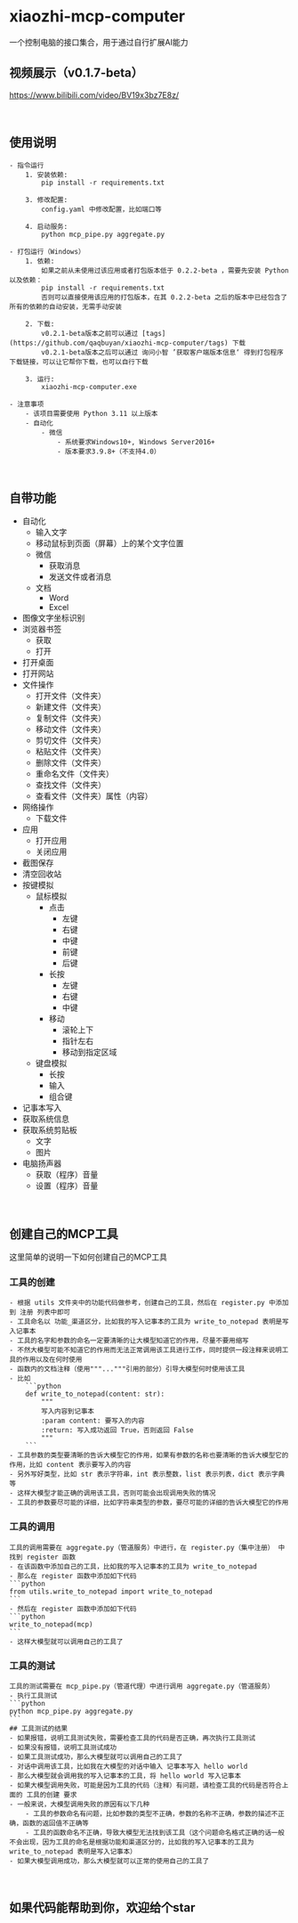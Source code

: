 # xiaozhi-mcp-computer
一个控制电脑的接口集合，用于通过自行扩展AI能力

## 视频展示（v0.1.7-beta）
https://www.bilibili.com/video/BV19x3bz7E8z/

&emsp;

## 使用说明

    - 指令运行
        1. 安装依赖:
            pip install -r requirements.txt

        3. 修改配置:
            config.yaml 中修改配置，比如端口等

        4. 启动服务:
            python mcp_pipe.py aggregate.py

    - 打包运行（Windows）
        1. 依赖:
            如果之前从未使用过该应用或者打包版本低于 0.2.2-beta ，需要先安装 Python 以及依赖：
            pip install -r requirements.txt
            否则可以直接使用该应用的打包版本，在其 0.2.2-beta 之后的版本中已经包含了所有的依赖的自动安装，无需手动安装

        2. 下载:
            v0.2.1-beta版本之前可以通过 [tags](https://github.com/qaqbuyan/xiaozhi-mcp-computer/tags) 下载
            v0.2.1-beta版本之后可以通过 询问小智 ’获取客户端版本信息‘ 得到打包程序下载链接，可以让它帮你下载，也可以自行下载

        3. 运行:
            xiaozhi-mcp-computer.exe

    - 注意事项
        - 该项目需要使用 Python 3.11 以上版本
        - 自动化
            - 微信
                - 系统要求Windows10+, Windows Server2016+
                - 版本要求3.9.8+（不支持4.0）

&emsp;

## 自带功能

- 自动化
    - 输入文字
    - 移动鼠标到页面（屏幕）上的某个文字位置
    - 微信
        - 获取消息
        - 发送文件或者消息
    - 文档
        - Word
        - Excel
- 图像文字坐标识别
- 浏览器书签
    - 获取
    - 打开
- 打开桌面
- 打开网站
- 文件操作
    - 打开文件（文件夹）
    - 新建文件（文件夹）
    - 复制文件（文件夹）
    - 移动文件（文件夹）
    - 剪切文件（文件夹）
    - 粘贴文件（文件夹）
    - 删除文件（文件夹）
    - 重命名文件（文件夹）
    - 查找文件（文件夹）
    - 查看文件（文件夹）属性（内容）
- 网络操作
    - 下载文件
- 应用
    - 打开应用
    - 关闭应用
- 截图保存
- 清空回收站
- 按键模拟
    - 鼠标模拟
        - 点击
            - 左键
            - 右键
            - 中键
            - 前键
            - 后键
        - 长按
            - 左键
            - 右键
            - 中键
        - 移动
            - 滚轮上下
            - 指针左右
            - 移动到指定区域
    - 键盘模拟
        - 长按
        - 输入
        - 组合键
- 记事本写入
- 获取系统信息
- 获取系统剪贴板
    - 文字
    - 图片
- 电脑扬声器
    - 获取（程序）音量
    - 设置（程序）音量

&emsp;

## 创建自己的MCP工具

这里简单的说明一下如何创建自己的MCP工具

### 工具的创建
    - 根据 utils 文件夹中的功能代码做参考，创建自己的工具，然后在 register.py 中添加到 注册 列表中即可
    - 工具命名以 功能_渠道区分，比如我的写入记事本的工具为 write_to_notepad 表明是写入记事本
    - 工具的名字和参数的命名一定要清晰的让大模型知道它的作用，尽量不要用缩写
    - 不然大模型可能不知道它的作用而无法正常调用该工具进行工作，同时提供一段注释来说明工具的作用以及在何时使用
    - 函数内的文档注释（使用"""..."""引用的部分）引导大模型何时使用该工具
    - 比如
        ```python
        def write_to_notepad(content: str):
            """
            写入内容到记事本
            :param content: 要写入的内容
            :return: 写入成功返回 True，否则返回 False
            """
        ```
    - 工具参数的类型要清晰的告诉大模型它的作用，如果有参数的名称也要清晰的告诉大模型它的作用，比如 content 表示要写入的内容
    - 另外写好类型，比如 str 表示字符串，int 表示整数，list 表示列表，dict 表示字典等
    - 这样大模型才能正确的调用该工具，否则可能会出现调用失败的情况
    - 工具的参数要尽可能的详细，比如字符串类型的参数，要尽可能的详细的告诉大模型它的作用

### 工具的调用
    工具的调用需要在 aggregate.py（管道服务）中进行，在 register.py（集中注册） 中找到 register 函数
    - 在该函数中添加自己的工具，比如我的写入记事本的工具为 write_to_notepad
    - 那么在 register 函数中添加如下代码
    ```python
    from utils.write_to_notepad import write_to_notepad
    ```
    - 然后在 register 函数中添加如下代码
    ```python
    write_to_notepad(mcp)
    ```
    - 这样大模型就可以调用自己的工具了

### 工具的测试
    工具的测试需要在 mcp_pipe.py（管道代理）中进行调用 aggregate.py（管道服务）
    - 执行工具测试
    ```python
    python mcp_pipe.py aggregate.py
    ```
    ## 工具测试的结果
    - 如果报错，说明工具测试失败，需要检查工具的代码是否正确，再次执行工具测试
    - 如果没有报错，说明工具测试成功
    - 如果工具测试成功，那么大模型就可以调用自己的工具了
    - 对话中调用该工具，比如我在大模型的对话中输入 记事本写入 hello world
    - 那么大模型就会调用我的写入记事本的工具，将 hello world 写入记事本
    - 如果大模型调用失败，可能是因为工具的代码（注释）有问题，请检查工具的代码是否符合上面的 工具的创建 要求
    - 一般来说，大模型调用失败的原因有以下几种
        - 工具的参数命名有问题，比如参数的类型不正确，参数的名称不正确，参数的描述不正确，函数的返回值不正确等
        - 工具的函数命名不正确，导致大模型无法找到该工具（这个问题命名格式正确的话一般不会出现，因为工具的命名是根据功能和渠道区分的，比如我的写入记事本的工具为 write_to_notepad 表明是写入记事本）
    - 如果大模型调用成功，那么大模型就可以正常的使用自己的工具了

&emsp;

## 如果代码能帮助到你，欢迎给个star